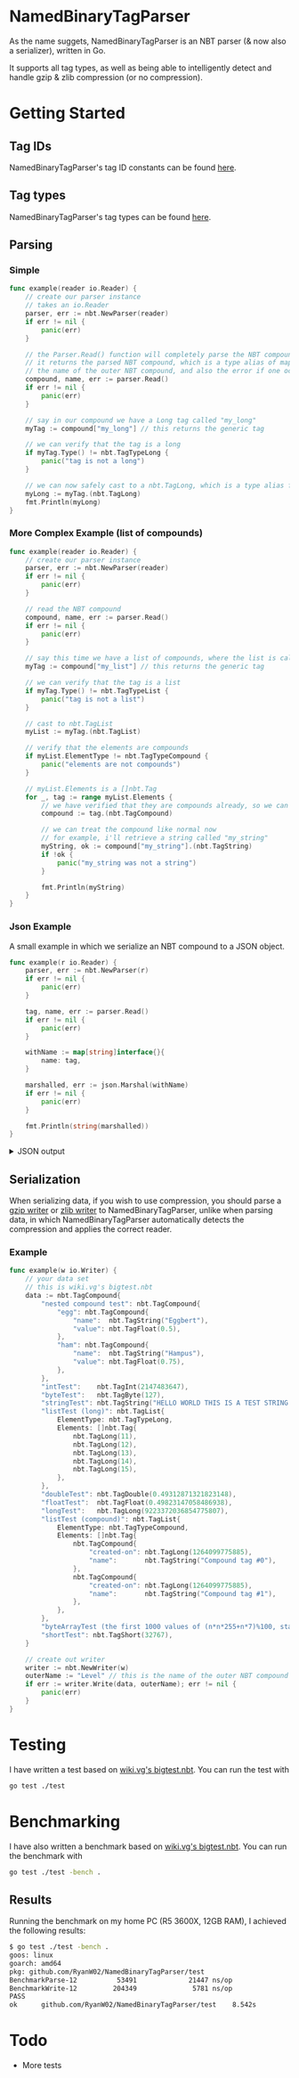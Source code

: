 # NamedBinaryTagParser  
As the name suggets, NamedBinaryTagParser is an NBT parser (& now also a serializer), written in Go.

It supports all tag types, as well as being able to intelligently detect and handle gzip & zlib compression
(or no compression).

# Getting Started
## Tag IDs
NamedBinaryTagParser's tag ID constants can be found
[here](https://github.com/RyanW02/NamedBinaryTagParser/blob/master/nbt/tagid.go).

## Tag types
NamedBinaryTagParser's tag types can be found
[here](https://github.com/RyanW02/NamedBinaryTagParser/blob/master/nbt/tags.go).

## Parsing
### Simple
```go
func example(reader io.Reader) {
	// create our parser instance
	// takes an io.Reader
	parser, err := nbt.NewParser(reader)
	if err != nil {
		panic(err)
	}

	// the Parser.Read() function will completely parse the NBT compound provided from the reader
	// it returns the parsed NBT compound, which is a type alias of map[string]nbt.Tag,
	// the name of the outer NBT compound, and also the error if one occurred.
	compound, name, err := parser.Read()
	if err != nil {
		panic(err)
	}

	// say in our compound we have a Long tag called "my_long"
	myTag := compound["my_long"] // this returns the generic tag

	// we can verify that the tag is a long
	if myTag.Type() != nbt.TagTypeLong {
		panic("tag is not a long")
	}

	// we can now safely cast to a nbt.TagLong, which is a type alias for int64
	myLong := myTag.(nbt.TagLong)
	fmt.Println(myLong)
}
```

### More Complex Example (list of compounds)
```go
func example(reader io.Reader) {
	// create our parser instance
	parser, err := nbt.NewParser(reader)
	if err != nil {
		panic(err)
	}

	// read the NBT compound
	compound, name, err := parser.Read()
	if err != nil {
		panic(err)
	}

	// say this time we have a list of compounds, where the list is called "my_list"
	myTag := compound["my_list"] // this returns the generic tag

	// we can verify that the tag is a list
	if myTag.Type() != nbt.TagTypeList {
		panic("tag is not a list")
	}

	// cast to nbt.TagList
	myList := myTag.(nbt.TagList)

	// verify that the elements are compounds
	if myList.ElementType != nbt.TagTypeCompound {
		panic("elements are not compounds")
	}

	// myList.Elements is a []nbt.Tag
	for _, tag := range myList.Elements {
		// we have verified that they are compounds already, so we can cast without further checks
		compound := tag.(nbt.TagCompound)

		// we can treat the compound like normal now
		// for example, i'll retrieve a string called "my_string"
		myString, ok := compound["my_string"].(nbt.TagString)
		if !ok {
			panic("my_string was not a string")
		}

		fmt.Println(myString)
	}
}
```

### Json Example
A small example in which we serialize an NBT compound to a JSON object.
```go
func example(r io.Reader) {
	parser, err := nbt.NewParser(r)
	if err != nil {
		panic(err)
	}

	tag, name, err := parser.Read()
	if err != nil {
		panic(err)
	}

	withName := map[string]interface{}{
		name: tag,
	}

	marshalled, err := json.Marshal(withName)
	if err != nil {
		panic(err)
	}

	fmt.Println(string(marshalled))
}
```

<details>
    <summary>JSON output</summary>
    
    ```
    {
    	"Level": {
    		"byteArrayTest (the first 1000 values of (n*n*255+n*7)%100, starting with n=0 (0, 62, 34, 16, 8, ...))": "",
    		"byteTest": 127,
    		"doubleTest": 0.4931287132182315,
    		"floatTest": 0.49823147,
    		"intTest": 2147483647,
    		"listTest (compound)": {
    			"ElementType": 10,
    			"Elements": [{
    				"created-on": 1264099775885,
    				"name": "Compound tag #0"
    			}, {
    				"created-on": 1264099775885,
    				"name": "Compound tag #1"
    			}]
    		},
    		"listTest (long)": {
    			"ElementType": 4,
    			"Elements": [11, 12, 13, 14, 15]
    		},
    		"longTest": 9223372036854775807,
    		"nested compound test": {
    			"egg": {
    				"name": "Eggbert",
    				"value": 0.5
    			},
    			"ham": {
    				"name": "Hampus",
    				"value": 0.75
    			}
    		},
    		"shortTest": 32767,
    		"stringTest": "HELLO WORLD THIS IS A TEST STRING ÅÄÖ!"
    	}
    }
    ```
</details>

## Serialization
When serializing data, if you wish to use compression, you should parse a [gzip writer](https://golang.org/pkg/compress/gzip/#Writer)
or [zlib writer](https://golang.org/pkg/compress/zlib/#Writer) to NamedBinaryTagParser, unlike when parsing data, in which
NamedBinaryTagParser automatically detects the compression and applies the correct reader.

### Example
```go
func example(w io.Writer) {
	// your data set
	// this is wiki.vg's bigtest.nbt
	data := nbt.TagCompound{
		"nested compound test": nbt.TagCompound{
			"egg": nbt.TagCompound{
				"name":  nbt.TagString("Eggbert"),
				"value": nbt.TagFloat(0.5),
			},
			"ham": nbt.TagCompound{
				"name":  nbt.TagString("Hampus"),
				"value": nbt.TagFloat(0.75),
			},
		},
		"intTest":    nbt.TagInt(2147483647),
		"byteTest":   nbt.TagByte(127),
		"stringTest": nbt.TagString("HELLO WORLD THIS IS A TEST STRING \xc3\x85\xc3\x84\xc3\x96!"),
		"listTest (long)": nbt.TagList{
			ElementType: nbt.TagTypeLong,
			Elements: []nbt.Tag{
				nbt.TagLong(11),
				nbt.TagLong(12),
				nbt.TagLong(13),
				nbt.TagLong(14),
				nbt.TagLong(15),
			},
		},
		"doubleTest": nbt.TagDouble(0.49312871321823148),
		"floatTest":  nbt.TagFloat(0.49823147058486938),
		"longTest":   nbt.TagLong(9223372036854775807),
		"listTest (compound)": nbt.TagList{
			ElementType: nbt.TagTypeCompound,
			Elements: []nbt.Tag{
				nbt.TagCompound{
					"created-on": nbt.TagLong(1264099775885),
					"name":       nbt.TagString("Compound tag #0"),
				},
				nbt.TagCompound{
					"created-on": nbt.TagLong(1264099775885),
					"name":       nbt.TagString("Compound tag #1"),
				},
			},
		},
		"byteArrayTest (the first 1000 values of (n*n*255+n*7)%100, starting with n=0 (0, 62, 34, 16, 8, ...))": nbt.TagByteArray(byteArrayTestData),
		"shortTest": nbt.TagShort(32767),
	}

	// create out writer
	writer := nbt.NewWriter(w)
	outerName := "Level" // this is the name of the outer NBT compound
	if err := writer.Write(data, outerName); err != nil {
		panic(err)
	}
}
```
  
# Testing  
I have written a test based on [wiki.vg's bigtest.nbt](https://wiki.vg/NBT#bigtest.nbt). You can run the test with
```bash
go test ./test
```

# Benchmarking
I have also written a benchmark based on [wiki.vg's bigtest.nbt](https://wiki.vg/NBT#bigtest.nbt). You can run the benchmark with
```bash
go test ./test -bench .
```

## Results
Running the benchmark on my home PC (R5 3600X, 12GB RAM), I achieved the following results:
```bash
$ go test ./test -bench .
goos: linux
goarch: amd64
pkg: github.com/RyanW02/NamedBinaryTagParser/test
BenchmarkParse-12          53491             21447 ns/op
BenchmarkWrite-12         204349              5781 ns/op
PASS
ok      github.com/RyanW02/NamedBinaryTagParser/test    8.542s
```

# Todo

 - More tests
